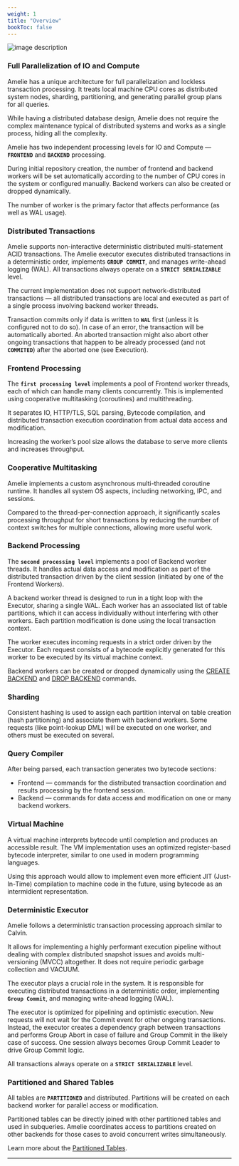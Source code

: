 ```yaml
---
weight: 1
title: "Overview"
bookToc: false
---
```


![image description](/docs/compute/architecture.png)

### Full Parallelization of IO and Compute

Amelie has a unique architecture for full parallelization and lockless transaction processing.
It treats local machine CPU cores as distributed system nodes, sharding, partitioning, and generating
parallel group plans for all queries.

While having a distributed database design, Amelie does not require the complex maintenance typical of distributed
systems and works as a single process, hiding all the complexity.

Amelie has two independent processing levels for IO and Compute — **`FRONTEND`** and **`BACKEND`** processing.

During initial repository creation, the number of frontend and backend workers will be set automatically
according to the number of CPU cores in the system or configured manually. Backend workers can also be created or
dropped dynamically.

The number of worker is the primary factor that affects performance (as well as WAL usage).

### Distributed Transactions

Amelie supports non-interactive deterministic distributed multi-statement ACID transactions.
The Amelie executor executes distributed transactions in a deterministic order, implements **`GROUP COMMIT`**,
and manages write-ahead logging (WAL). All transactions always operate on a **`STRICT SERIALIZABLE`** level.

The current implementation does not support network-distributed transactions — all distributed transactions are local
and executed as part of a single process involving backend worker threads.

Transaction commits only if data is written to **`WAL`** first (unless it is configured not to do so).
In case of an error, the transaction will be automatically aborted. An aborted transaction
might also abort other ongoing transactions that happen to be already processed (and not **`COMMITED`**) after
the aborted one (see Execution).

### Frontend Processing

The **`first processing level`** implements a pool of Frontend worker threads, each of which can handle many clients concurrently.
This is implemented using cooperative multitasking (coroutines) and multithreading.

It separates IO, HTTP/TLS, SQL parsing, Bytecode compilation, and distributed transaction execution coordination from
actual data access and modification.

Increasing the worker’s pool size allows the database to serve more clients and increases throughput.

### Cooperative Multitasking

Amelie implements a custom asynchronous multi-threaded coroutine runtime. It handles all system OS aspects,
including networking, IPC, and sessions.

Compared to the thread-per-connection approach, it significantly scales processing throughput for short
transactions by reducing the number of context switches for multiple connections, allowing more useful work.

### Backend Processing

The **`second processing level`** implements a pool of Backend worker threads.
It handles actual data access and modification as part of the distributed transaction driven by the client
session (initiated by one of the Frontend Workers).

A backend worker thread is designed to run in a tight loop with the Executor, sharing a single WAL.
Each worker has an associated list of table partitions, which it can access individually without
interfering with other workers. Each partition modification is done using the local transaction context.

The worker executes incoming requests in a strict order driven by the Executor. Each request consists of a
bytecode explicitly generated for this worker to be executed by its virtual machine context.

Backend workers can be created or dropped dynamically using the [CREATE BACKEND](/docs/compute/create) and
[DROP BACKEND](/docs/compute/drop) commands.

### Sharding

Consistent hashing is used to assign each partition interval on table creation (hash partitioning) and associate
them with backend workers. Some requests (like point-lookup DML) will be executed on one worker, and
others must be executed on several.

### Query Compiler

After being parsed, each transaction generates two bytecode sections:

* Frontend — commands for the distributed transaction coordination and results processing by the frontend session.
* Backend — commands for data access and modification on one or many backend workers.

### Virtual Machine

A virtual machine interprets bytecode until completion and produces an accessible result.
The VM implementation uses an optimized register-based bytecode interpreter, similar to one used in
modern programming languages.

Using this approach would allow to implement even more efficient JIT (Just-In-Time) compilation to machine
code in the future, using bytecode as an intermidient representation.

### Deterministic Executor

Amelie follows a deterministic transaction processing approach similar to Calvin.

It allows for implementing a highly performant execution pipeline without dealing with complex
distributed snapshot issues and avoids multi-versioning (MVCC) altogether. It does not require
periodic garbage collection and VACUUM.

The executor plays a crucial role in the system. It is responsible for executing distributed
transactions in a deterministic order, implementing **`Group Commit`**, and managing write-ahead
logging (WAL).

The executor is optimized for pipelining and optimistic execution. New requests will not wait
for the Commit event for other ongoing transactions. Instead, the executor creates a dependency
graph between transactions and performs Group Abort in case of failure and Group Commit in the
likely case of success. One session always becomes Group Commit Leader to drive Group Commit logic.

All transactions always operate on a **`STRICT SERIALIZABLE`** level.

### Partitioned and Shared Tables

All tables are **`PARTITIONED`** and distributed. Partitions will be created on each backend worker for
parallel access or modification.

Partitioned tables can be directly joined with other partitioned tables and used in subqueries.
Amelie coordinates access to partitions created on other backends for those cases to avoid concurrent
writes simultaneously.

Learn more about the [Partitioned Tables](/docs/sql/ddl/tables/create).

---
